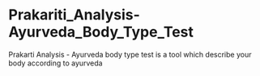 # Prakariti_Analysis-Ayurveda_Body_Type_Test
Prakarti Analysis - Ayurveda body type test is a tool which describe your body according to ayurveda 
